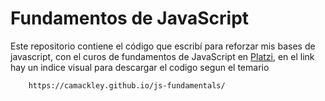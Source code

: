 # Fundamentos de JavaScript

Este repositorio contiene el código que escribí para reforzar mis bases de javascript, con el curos de fundamentos de JavaScript en [Platzi](https://platzi.com), en el link hay un indice visual para descargar el codigo segun el temario

        https://camackley.github.io/js-fundamentals/
